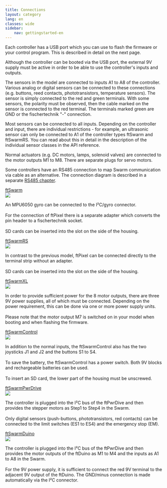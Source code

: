 ```yaml
---
title: Connections
layout: category
lang: en
classes: wide
sidebar:
    nav: gettingstarted-en
---
```

Each controller has a USB port which you can use to flash the firmware or your control program. This is described in detail on the next page.

Although the controller can be booted via the USB port, the external 9V supply must be active in order to be able to use the controller's inputs and outputs.

The sensors in the model are connected to inputs A1 to A8 of the controller. Various analog or digital sensors can be connected to these connections (e.g. buttons, reed contacts, phototransistors, temperature sensors). The sensor is simply connected to the <span class="plus">red</span> and <span class="minus">green</span> terminals. With some sensors, the polarity must be observed, then the cable marked on the sensor is connected to the <span class="plus">red</span> terminal. The terminals marked <span class="minus">green</span> are GND or the fischertechnik "-" connection.

Most sensors can be connected to all inputs. Depending on the controller and input, there are individual restrictions - for example, an ultrasonic sensor can only be connected to A1 of the controller types ftSwarm and ftSwarmRS. You can read about this in detail in the description of the individual sensor classes in the API reference.

Normal actuators (e.g. DC motors, lamps, solenoid valves) are connected to the motor outputs M1 to M8. There are separate plugs for servo motors.

Some controllers have an RS485 connection to map Swarm communication via cable as an alternative. The connection diagram is described in a separate [RS485 chapter](../../advanced/rs485).

<div class="flex-container">
  <div>
    <div><a href="../../products/ftSwarm">ftSwarm</a></div>
    <div><img class="zoom" src="/assets/img/ftSwarmJSTPinout.png"></div>
    <div><p class="pdetail">An MPU6050 gyro can be connected to the I²C/gyro connector.<br><br>For the connection of ftPixel there is a separate adapter which converts the pin header to a fischertechnik socket. <br><br>SD cards can be inserted into the slot on the side of the housing.</p></div>
  </div>
  <div>
    <div><a href="../../products/ftSwarmRS">ftSwarmRS</a></div>
    <div><img class="zoom" src="/assets/img/ftSwarmRSPinout.png"></div>
    <div><p class="pdetail">In contrast to the previous model, ftPixel can be connected directly to the terminal strip without an adapter.<br><br>SD cards can be inserted into the slot on the side of the housing.</p></div>
  </div>
  <div>
    <div><a href="../../products/ftSwarmXL">ftSwarmXL</a></div>
    <div><img class="zoom" src="/assets/img/ftSwarmXLPinout.png"></div>
    <div><p class="pdetail">In order to provide sufficient power for the 8 motor outputs, there are three 9V power supplies, all of which must be connected. Depending on the power requirement, this can be done via one or more power supply units.<br><br>Please note that the motor output M7 is switched on in your model when booting and when flashing the firmware.</p></div>
  </div>
  <div>
    <div><a href="../../products/ftSwarmControl">ftSwarmControl</a></div>
    <div><img class="zoom" src="/assets/img/ftSwarmControlPinout.png"></div>
    <div><p class="pdetail">In addition to the normal inputs, the ftSwarmControl also has the two joysticks J1 and J2 and the buttons S1 to S4.<br><br>To save the battery, the ftSwarmControl has a power switch. Both 9V blocks and rechargeable batteries can be used.<br><br>To insert an SD card, the lower part of the housing must be unscrewed.</p></div>
  </div>
  <div>
    <div><a href="../../products/ftSwarmPwrDrive">ftSwarmPwrDrive</a></div>
    <div><img class="zoom" src="/assets/img/ftSwarmPwrDrivePinout.png"></div>
    <div><p class="pdetail">The controller is plugged into the I²C bus of the ftPwrDive and then provides the stepper motors as Step1 to Step4 in the Swarm.<br><br>Only digital sensors (push-buttons, phototransistors, red contacts) can be connected to the limit switches (ES1 to ES4) and the emergency stop (EM).</p></div>
  </div>
  <div>
    <div><a href="../../products/ftSwarmDuino">ftSwarmDuino</a></div>
    <div><img class="zoom" src="/assets/img/ftSwarmDuinoPinout.png"></div>
    <div><p class="pdetail">The controller is plugged into the I²C bus of the ftPwrDive and then provides the motor outputs of the ftDuino as M1 to M4 and the inputs as A1 to A8 in the Swarm.<br><br>For the 9V power supply, it is sufficient to connect the <span class="plus">red 9V terminal</span> to the adjacent 9V output of the ftDuino. The GND/minus connection is made automatically via the I²C connector.</p></div>
  </div>
</div>
